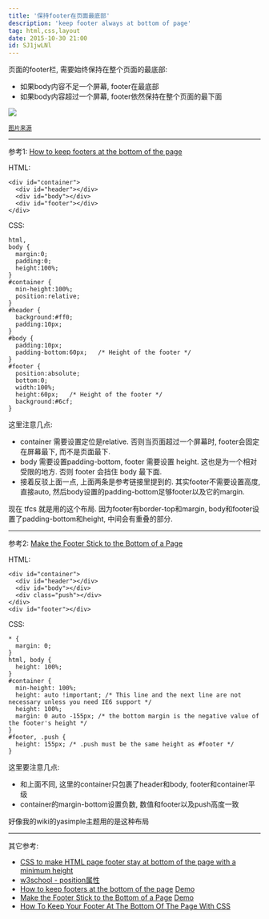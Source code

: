 ```yaml
---
title: '保持footer在页面最底部'
description: 'keep footer always at bottom of page'
tag: html,css,layout
date: 2015-10-30 21:00
id: SJ1jwLNl
---
```


页面的footer栏, 需要始终保持在整个页面的最底部:

* 如果body内容不足一个屏幕, footer在最底部
* 如果body内容超过一个屏幕, footer依然保持在整个页面的最下面

![](http://tankywoo-wb.b0.upaiyun.com/bottom-footer-the-problem.gif)

<small>[图片来源][1]</small>

---

参考1: [How to keep footers at the bottom of the page][1]

HTML:

	<div id="container">
	  <div id="header"></div>
	  <div id="body"></div>
	  <div id="footer"></div>
	</div>

CSS:

	html,
	body {
	  margin:0;
	  padding:0;
	  height:100%;
	}
	#container {
	  min-height:100%;
	  position:relative;
	}
	#header {
	  background:#ff0;
	  padding:10px;
	}
	#body {
	  padding:10px;
	  padding-bottom:60px;   /* Height of the footer */
	}
	#footer {
	  position:absolute;
	  bottom:0;
	  width:100%;
	  height:60px;   /* Height of the footer */
	  background:#6cf;
	}

这里注意几点:

* container 需要设置定位是relative. 否则当页面超过一个屏幕时, footer会固定在屏幕最下, 而不是页面最下.
* body 需要设置padding-bottom, footer 需要设置 height. 这也是为一个相对受限的地方. 否则 footer 会挡住 body 最下面.
* 接着反驳上面一点, 上面两条是参考链接里提到的. 其实footer不需要设置高度, 直接auto, 然后body设置的padding-bottom足够footer以及它的margin.

现在 tfcs 就是用的这个布局. 因为footer有border-top和margin, body和footer设置了padding-bottom和height, 中间会有重叠的部分.

---

参考2: [Make the Footer Stick to the Bottom of a Page][2]

HTML:

	<div id="container">
	  <div id="header"></div>
	  <div id="body"></div>
	  <div class="push"></div>
	</div>
	<div id="footer"></div>

CSS:

	* {
	  margin: 0;
	}
	html, body {
	  height: 100%;
	}
	#container {
	  min-height: 100%;
	  height: auto !important; /* This line and the next line are not necessary unless you need IE6 support */
	  height: 100%;
	  margin: 0 auto -155px; /* the bottom margin is the negative value of the footer's height */
	}
	#footer, .push {
	  height: 155px; /* .push must be the same height as #footer */
	}

这里要注意几点:

* 和上面不同, 这里的container只包裹了header和body, footer和container平级
* container的margin-bottom设置负数, 数值和footer以及push高度一致

好像我的wiki的yasimple主题用的是这种布局

---

其它参考:

* [CSS to make HTML page footer stay at bottom of the page with a minimum height](http://stackoverflow.com/questions/643879/css-to-make-html-page-footer-stay-at-bottom-of-the-page-with-a-minimum-height)
* [w3school - position属性](http://www.w3school.com.cn/cssref/pr_class_position.asp)
* [How to keep footers at the bottom of the page][1] [Demo](http://matthewjamestaylor.com/blog/bottom-footer-demo.htm)
* [Make the Footer Stick to the Bottom of a Page][2] [Demo](http://ryanfait.com/sticky-footer/)
* [How To Keep Your Footer At The Bottom Of The Page With CSS](http://www.cssreset.com/demos/layouts/how-to-keep-footer-at-bottom-of-page-with-css/)


[1]: http://matthewjamestaylor.com/blog/keeping-footers-at-the-bottom-of-the-page
     "How to keep footers at the bottom of the page"
[2]: http://ryanfait.com/resources/footer-stick-to-bottom-of-page/
     "Make the Footer Stick to the Bottom of a Page"
